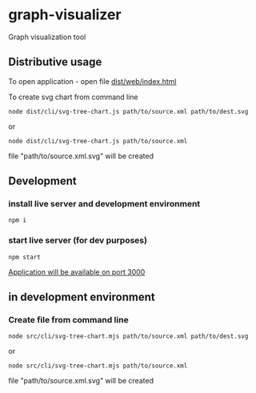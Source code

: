 # graph-visualizer
Graph visualization tool

## Distributive usage

To open application - open file [dist/web/index.html](dist/web/index.html)

To create svg chart from command line
```
node dist/cli/svg-tree-chart.js path/to/source.xml path/to/dest.svg
`````
or 
```
node dist/cli/svg-tree-chart.js path/to/source.xml
````

file "path/to/source.xml.svg" will be created 



## Development
### install live server and development environment

```
npm i
```

### start live server (for dev purposes)
`````
npm start
``````

[Application will be available on port 3000](http://localhost:3000)

## in development environment

### Create file from command line
`````
node src/cli/svg-tree-chart.mjs path/to/source.xml path/to/dest.svg
`````
or 
```
node src/cli/svg-tree-chart.mjs path/to/source.xml
````
file "path/to/source.xml.svg" will be created 